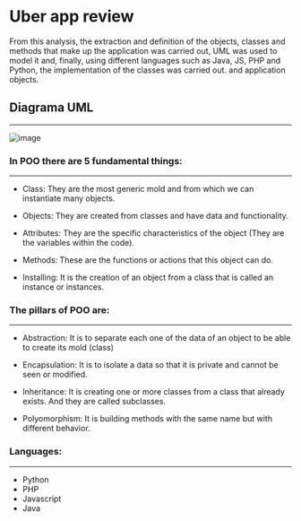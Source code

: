 # Uber app review

From this analysis, the extraction and definition of the objects, classes and methods that make up the application was carried out, UML was used to model it and, finally, using different languages such as Java, JS, PHP and Python, the implementation of the classes was carried out. and application objects.

## Diagrama UML
-------------

![image](https://user-images.githubusercontent.com/58452664/98608463-3d705c00-22b9-11eb-8a25-056563802cc0.png)

### In POO there are 5 fundamental things:
-------------

* Class: They are the most generic mold and from which we can instantiate many objects.

* Objects: They are created from classes and have data and functionality.

* Attributes: They are the specific characteristics of the object (They are the variables within the code).

* Methods: These are the functions or actions that this object can do.

* Installing: It is the creation of an object from a class that is called an instance or instances.

### The pillars of POO are:
-------------

* Abstraction: It is to separate each one of the data of an object to be able to create its mold (class)

* Encapsulation: It is to isolate a data so that it is private and cannot be seen or modified.

* Inheritance: It is creating one or more classes from a class that already exists. And they are called subclasses.

* Polyomorphism: It is building methods with the same name but with different behavior.

### Languages:
-------------

* Python
* PHP
* Javascript
* Java


